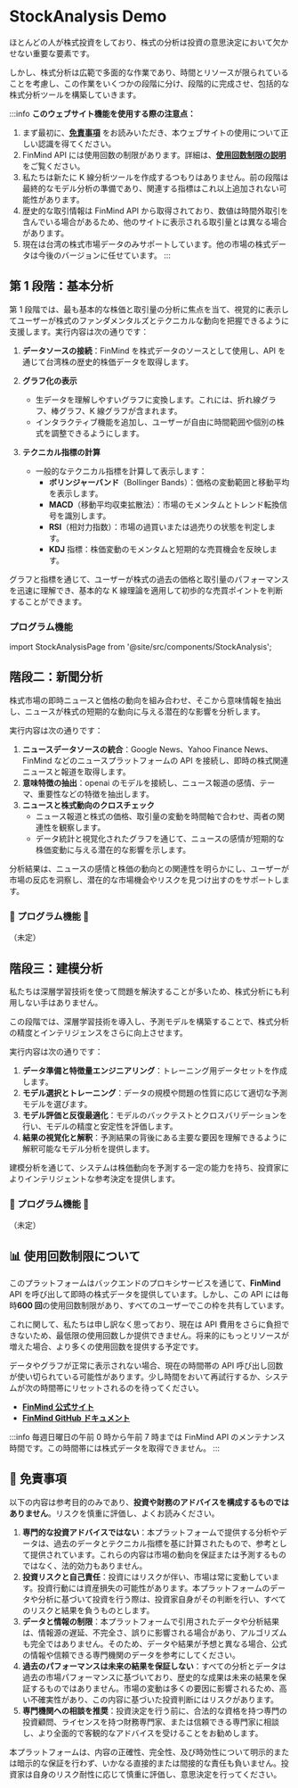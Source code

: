 # StockAnalysis Demo

ほとんどの人が株式投資をしており、株式の分析は投資の意思決定において欠かせない重要な要素です。

しかし、株式分析は広範で多面的な作業であり、時間とリソースが限られていることを考慮し、この作業をいくつかの段階に分け、段階的に完成させ、包括的な株式分析ツールを構築していきます。

:::info
**このウェブサイト機能を使用する際の注意点：**

1. まず最初に、[**免責事項**](#-免責事項) をお読みいただき、本ウェブサイトの使用について正しい認識を得てください。
2. FinMind API には使用回数の制限があります。詳細は、[**使用回数制限の説明**](#-使用回数制限について)をご覧ください。
3. 私たちは新たに K 線分析ツールを作成するつもりはありません。前の段階は最終的なモデル分析の準備であり、関連する指標はこれ以上追加されない可能性があります。
4. 歴史的な取引情報は FinMind API から取得されており、数値は時間外取引を含んでいる場合があるため、他のサイトに表示される取引量とは異なる場合があります。
5. 現在は台湾の株式市場データのみサポートしています。他の市場の株式データは今後のバージョンに任せています。
   :::

## 第 1 段階：基本分析

第 1 段階では、最も基本的な株価と取引量の分析に焦点を当て、視覚的に表示してユーザーが株式のファンダメンタルズとテクニカルな動向を把握できるように支援します。実行内容は次の通りです：

1.  **データソースの接続**：FinMind を株式データのソースとして使用し、API を通じて台湾株の歴史的株価データを取得します。
2.  **グラフ化の表示**

    - 生データを理解しやすいグラフに変換します。これには、折れ線グラフ、棒グラフ、K 線グラフが含まれます。
    - インタラクティブ機能を追加し、ユーザーが自由に時間範囲や個別の株式を調整できるようにします。

3.  **テクニカル指標の計算**

    - 一般的なテクニカル指標を計算して表示します：
      - **ボリンジャーバンド**（Bollinger Bands）：価格の変動範囲と移動平均を表示します。
      - **MACD**（移動平均収束拡散法）：市場のモメンタムとトレンド転換信号を識別します。
      - **RSI**（相対力指数）：市場の過買いまたは過売りの状態を判定します。
      - **KDJ** 指標：株価変動のモメンタムと短期的な売買機会を反映します。

グラフと指標を通じて、ユーザーが株式の過去の価格と取引量のパフォーマンスを迅速に理解でき、基本的な K 線理論を適用して初歩的な売買ポイントを判断することができます。

### プログラム機能

import StockAnalysisPage from '@site/src/components/StockAnalysis';

<StockAnalysisPage />

## 階段二：新聞分析

株式市場の即時ニュースと価格の動向を組み合わせ、そこから意味情報を抽出し、ニュースが株式の短期的な動向に与える潜在的な影響を分析します。

実行内容は次の通りです：

1. **ニュースデータソースの統合**：Google News、Yahoo Finance News、FinMind などのニュースプラットフォームの API を接続し、即時の株式関連ニュースと報道を取得します。
2. **意味特徴の抽出**：openai のモデルを接続し、ニュース報道の感情、テーマ、重要性などの特徴を抽出します。
3. **ニュースと株式動向のクロスチェック**
   - ニュース報道と株式の価格、取引量の変動を時間軸で合わせ、両者の関連性を観察します。
   - データ統計と視覚化されたグラフを通じて、ニュースの感情が短期的な株価変動に与える潜在的な影響を示します。

分析結果は、ニュースの感情と株価の動向との関連性を明らかにし、ユーザーが市場の反応を洞察し、潜在的な市場機会やリスクを見つけ出すのをサポートします。

### 🚧 プログラム機能 🚧

（未定）

## 階段三：建模分析

私たちは深層学習技術を使って問題を解決することが多いため、株式分析にも利用しない手はありません。

この段階では、深層学習技術を導入し、予測モデルを構築することで、株式分析の精度とインテリジェンスをさらに向上させます。

実行内容は次の通りです：

1. **データ準備と特徴量エンジニアリング**：トレーニング用データセットを作成します。
2. **モデル選択とトレーニング**：データの規模や問題の性質に応じて適切な予測モデルを選びます。
3. **モデル評価と反復最適化**：モデルのバックテストとクロスバリデーションを行い、モデルの精度と安定性を評価します。
4. **結果の視覚化と解釈**：予測結果の背後にある主要な要因を理解できるように解釈可能なモデル分析を提供します。

建模分析を通じて、システムは株価動向を予測する一定の能力を持ち、投資家によりインテリジェントな参考決定を提供します。

### 🚧 プログラム機能 🚧

（未定）

## 📊 使用回数制限について

このプラットフォームはバックエンドのプロキシサービスを通じて、**FinMind** API を呼び出して即時の株式データを提供しています。しかし、この API には毎時**600 回**の使用回数制限があり、すべてのユーザーでこの枠を共有しています。

これに関して、私たちは申し訳なく思っており、現在は API 費用をさらに負担できないため、最低限の使用回数しか提供できません。将来的にもっとリソースが増えた場合、より多くの使用回数を提供する予定です。

データやグラフが正常に表示されない場合、現在の時間帯の API 呼び出し回数が使い切られている可能性があります。少し時間をおいて再試行するか、システムが次の時間帯にリセットされるのを待ってください。

- [**FinMind 公式サイト**](https://finmindtrade.com/)
- [**FinMind GitHub ドキュメント**](https://github.com/FinMind/FinMind)

:::info
毎週日曜日の午前 0 時から午前 7 時までは FinMind API のメンテナンス時間です。この時間帯には株式データを取得できません。
:::

## 📢 免責事項

以下の内容は参考目的のみであり、**投資や財務のアドバイスを構成するものではありません**。リスクを慎重に評価し、よくお読みください。

1. **専門的な投資アドバイスではない**：本プラットフォームで提供する分析やデータは、過去のデータとテクニカル指標を基に計算されたもので、参考として提供されています。これらの内容は市場の動向を保証または予測するものではなく、法的効力もありません。
2. **投資リスクと自己責任**：投資にはリスクが伴い、市場は常に変動しています。投資行動には資産損失の可能性があります。本プラットフォームのデータや分析に基づいて投資を行う際は、投資家自身がその判断を行い、すべてのリスクと結果を負うものとします。
3. **データと情報の制限**：本プラットフォームで引用されたデータや分析結果は、情報源の遅延、不完全さ、誤りに影響される場合があり、アルゴリズムも完全ではありません。そのため、データや結果が予想と異なる場合、公式の情報や信頼できる専門機関のデータを参考にしてください。
4. **過去のパフォーマンスは未来の結果を保証しない**：すべての分析とデータは過去の市場パフォーマンスに基づいており、歴史的な成果は未来の結果を保証するものではありません。市場の変動は多くの要因に影響されるため、高い不確実性があり、この内容に基づいた投資判断にはリスクがあります。
5. **専門機関への相談を推奨**：投資決定を行う前に、合法的な資格を持つ専門の投資顧問、ライセンスを持つ財務専門家、または信頼できる専門家に相談し、より全面的で客観的なアドバイスを受けることをお勧めします。

本プラットフォームは、内容の正確性、完全性、及び時効性について明示的または暗示的な保証を行わず、いかなる直接的または間接的な責任も負いません。投資家は自身のリスク耐性に応じて慎重に評価し、意思決定を行ってください。
